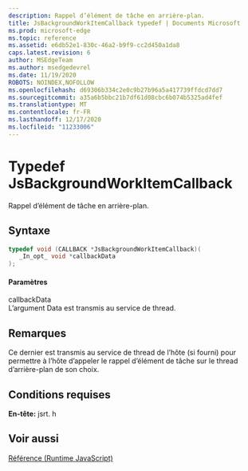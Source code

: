 ```yaml
---
description: Rappel d’élément de tâche en arrière-plan.
title: JsBackgroundWorkItemCallback typedef | Documents Microsoft
ms.prod: microsoft-edge
ms.topic: reference
ms.assetid: e6db52e1-830c-46a2-b9f9-cc2d450a1da8
caps.latest.revision: 6
author: MSEdgeTeam
ms.author: msedgedevrel
ms.date: 11/19/2020
ROBOTS: NOINDEX,NOFOLLOW
ms.openlocfilehash: d69306b334c2e0c9b27b96a5a417739ffdcd7dd7
ms.sourcegitcommit: a35a6b5bbc21b7df61d08cbc6b074b5325ad4fef
ms.translationtype: MT
ms.contentlocale: fr-FR
ms.lasthandoff: 12/17/2020
ms.locfileid: "11233006"
---
```

# Typedef JsBackgroundWorkItemCallback

Rappel d’élément de tâche en arrière-plan.  
  
## Syntaxe  
  
```cpp  
typedef void (CALLBACK *JsBackgroundWorkItemCallback)(  
   _In_opt_ void *callbackData  
);  
```  
  
#### Paramètres  
 callbackData  
 L’argument Data est transmis au service de thread.  
  
## Remarques  
 Ce dernier est transmis au service de thread de l’hôte (si fourni) pour permettre à l’hôte d’appeler le rappel d’élément de tâche sur le thread d’arrière-plan de son choix.  
  
## Conditions requises  
 **En-tête:** jsrt. h  
  
## Voir aussi  
 [Référence (Runtime JavaScript)](../chakra-hosting/reference-javascript-runtime.md)
